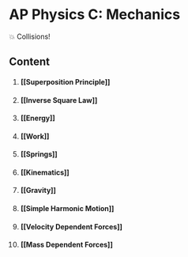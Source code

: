 # AP Physics C: Mechanics

💥 Collisions!

## Content

1. #### [[Superposition Principle]]
2. #### [[Inverse Square Law]]
3. #### [[Energy]]
4. #### [[Work]]
5. #### [[Springs]]
6. #### [[Kinematics]]
7. #### [[Gravity]]
8. #### [[Simple Harmonic Motion]]
10. #### [[Velocity Dependent Forces]]
11. #### [[Mass Dependent Forces]]